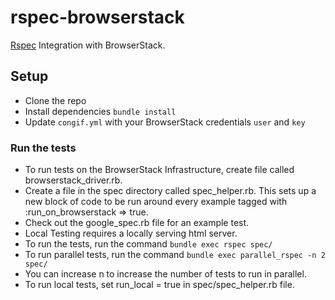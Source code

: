 # rspec-browserstack

[Rspec](http://rspec.info/) Integration with BrowserStack.

## Setup

- Clone the repo
- Install dependencies `bundle install`
- Update `congif.yml` with your BrowserStack credentials `user` and `key`

### Run the tests

- To run tests on the BrowserStack Infrastructure, create file called browserstack_driver.rb.
- Create a file in the spec directory called spec_helper.rb. This sets up a new block of code to be run around every example tagged with :run_on_browserstack => true. 
- Check out the google_spec.rb file for an example test.
- Local Testing requires a locally serving html server.
- To run the tests, run the command `bundle exec rspec spec/`
- To run parallel tests, run the command `bundle exec parallel_rspec -n 2 spec/`
- You can increase n to increase the number of tests to run in parallel.
- To run local tests, set run_local = true in spec/spec_helper.rb file.  


